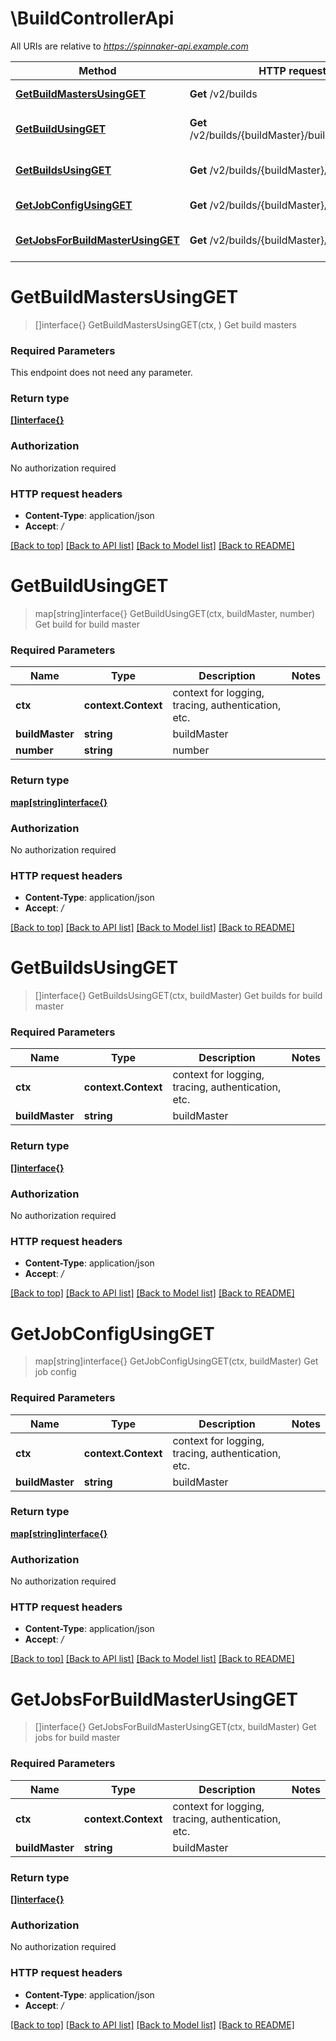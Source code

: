 # \BuildControllerApi

All URIs are relative to *https://spinnaker-api.example.com*

Method | HTTP request | Description
------------- | ------------- | -------------
[**GetBuildMastersUsingGET**](BuildControllerApi.md#GetBuildMastersUsingGET) | **Get** /v2/builds | Get build masters
[**GetBuildUsingGET**](BuildControllerApi.md#GetBuildUsingGET) | **Get** /v2/builds/{buildMaster}/build/{number}/** | Get build for build master
[**GetBuildsUsingGET**](BuildControllerApi.md#GetBuildsUsingGET) | **Get** /v2/builds/{buildMaster}/builds/** | Get builds for build master
[**GetJobConfigUsingGET**](BuildControllerApi.md#GetJobConfigUsingGET) | **Get** /v2/builds/{buildMaster}/jobs/** | Get job config
[**GetJobsForBuildMasterUsingGET**](BuildControllerApi.md#GetJobsForBuildMasterUsingGET) | **Get** /v2/builds/{buildMaster}/jobs | Get jobs for build master


# **GetBuildMastersUsingGET**
> []interface{} GetBuildMastersUsingGET(ctx, )
Get build masters

### Required Parameters
This endpoint does not need any parameter.

### Return type

[**[]interface{}**](interface{}.md)

### Authorization

No authorization required

### HTTP request headers

 - **Content-Type**: application/json
 - **Accept**: */*

[[Back to top]](#) [[Back to API list]](../README.md#documentation-for-api-endpoints) [[Back to Model list]](../README.md#documentation-for-models) [[Back to README]](../README.md)

# **GetBuildUsingGET**
> map[string]interface{} GetBuildUsingGET(ctx, buildMaster, number)
Get build for build master

### Required Parameters

Name | Type | Description  | Notes
------------- | ------------- | ------------- | -------------
 **ctx** | **context.Context** | context for logging, tracing, authentication, etc.
  **buildMaster** | **string**| buildMaster | 
  **number** | **string**| number | 

### Return type

[**map[string]interface{}**](interface{}.md)

### Authorization

No authorization required

### HTTP request headers

 - **Content-Type**: application/json
 - **Accept**: */*

[[Back to top]](#) [[Back to API list]](../README.md#documentation-for-api-endpoints) [[Back to Model list]](../README.md#documentation-for-models) [[Back to README]](../README.md)

# **GetBuildsUsingGET**
> []interface{} GetBuildsUsingGET(ctx, buildMaster)
Get builds for build master

### Required Parameters

Name | Type | Description  | Notes
------------- | ------------- | ------------- | -------------
 **ctx** | **context.Context** | context for logging, tracing, authentication, etc.
  **buildMaster** | **string**| buildMaster | 

### Return type

[**[]interface{}**](interface{}.md)

### Authorization

No authorization required

### HTTP request headers

 - **Content-Type**: application/json
 - **Accept**: */*

[[Back to top]](#) [[Back to API list]](../README.md#documentation-for-api-endpoints) [[Back to Model list]](../README.md#documentation-for-models) [[Back to README]](../README.md)

# **GetJobConfigUsingGET**
> map[string]interface{} GetJobConfigUsingGET(ctx, buildMaster)
Get job config

### Required Parameters

Name | Type | Description  | Notes
------------- | ------------- | ------------- | -------------
 **ctx** | **context.Context** | context for logging, tracing, authentication, etc.
  **buildMaster** | **string**| buildMaster | 

### Return type

[**map[string]interface{}**](interface{}.md)

### Authorization

No authorization required

### HTTP request headers

 - **Content-Type**: application/json
 - **Accept**: */*

[[Back to top]](#) [[Back to API list]](../README.md#documentation-for-api-endpoints) [[Back to Model list]](../README.md#documentation-for-models) [[Back to README]](../README.md)

# **GetJobsForBuildMasterUsingGET**
> []interface{} GetJobsForBuildMasterUsingGET(ctx, buildMaster)
Get jobs for build master

### Required Parameters

Name | Type | Description  | Notes
------------- | ------------- | ------------- | -------------
 **ctx** | **context.Context** | context for logging, tracing, authentication, etc.
  **buildMaster** | **string**| buildMaster | 

### Return type

[**[]interface{}**](interface{}.md)

### Authorization

No authorization required

### HTTP request headers

 - **Content-Type**: application/json
 - **Accept**: */*

[[Back to top]](#) [[Back to API list]](../README.md#documentation-for-api-endpoints) [[Back to Model list]](../README.md#documentation-for-models) [[Back to README]](../README.md)

